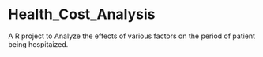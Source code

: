 # Health_Cost_Analysis
A R project to Analyze the effects of various factors on the period of patient being hospitaized.
